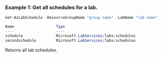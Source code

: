### Example 1: Get all schedules for a lab.
```powershell
Get-AzLabSchedule -ResourceGroupName "group name" -LabName "lab name"

Name                   Type
----                   ----
schedule               Microsoft.LabServices/labs/schedules
secondschedule         Microsoft.LabServices/labs/schedules

```

Returns all lab schedules.